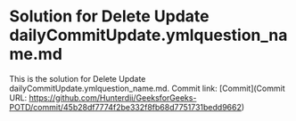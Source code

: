 # Solution for Delete Update dailyCommitUpdate.ymlquestion_name.md

This is the solution for Delete Update dailyCommitUpdate.ymlquestion_name.md. Commit link: [Commit](Commit URL: https://github.com/Hunterdii/GeeksforGeeks-POTD/commit/45b28df7774f2be332f8fb68d7751731bedd9662)
